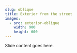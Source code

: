 ```yaml
---
slug: oblique
title: Exterior from the street
images:
  - src: exterior-oblique
    width: 900
    height: 600
---
```

Slide content goes here.
